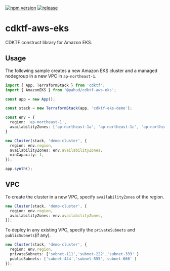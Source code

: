 [![npm version](https://badge.fury.io/js/@pahud%2Fcdktf-aws-eks.svg)](https://badge.fury.io/js/@pahud%2Fcdktf-aws-eks)
[![release](https://github.com/pahud/cdktf-aws-eks/actions/workflows/release.yml/badge.svg)](https://github.com/pahud/cdktf-aws-eks/actions/workflows/release.yml)


# cdktf-aws-eks

CDKTF construct library for Amazon EKS.

## Usage

The following sample creates a new Amazon EKS cluster and a managed nodegroup in a new VPC in `ap-northeast-1`.

```ts
import { App, TerraformStack } from 'cdktf';
import { AmazonEKS } from '@pahud/cdktf-aws-eks';

const app = new App();

const stack = new TerraformStack(app, 'cdktf-eks-demo');

const env = {
  region: 'ap-northeast-1',
  availabilityZones: ['ap-northeast-1a', 'ap-northeast-1c', 'ap-northeast-1d'],
}

new Cluster(stack, 'demo-cluster', {
  region: env.region,
  availabilityZones: env.availabilityZones,
  minCapacity: 1,
});

app.synth();
```

## VPC

To create the cluster in a new VPC, specify `availabilityZones` of the region.

```ts
new Cluster(stack, 'demo-cluster', {
  region: env.region,
  availabilityZones: env.availabilityZones,
});
```

To deploy in any existing VPC, specify the `privateSubnets` and `publicSubnets`(if any).


```ts
new Cluster(stack, 'demo-cluster', {
  region: env.region,
  privateSubnets: ['subnet-111','subnet-222','subnet-333' ]
  publicSubnets: ['subnet-444','subnet-555','subnet-666' ]
});
```
